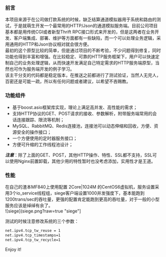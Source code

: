 ### 前言   
本项目来源于在公司做打款系统的时候，缺乏结算通道模拟器用于系统和路由的测试，于是就萌生开发一个最常用的HTTP/Json的通道模拟服务端。目前公司项目基本都是用传统CGI或者新型Thrift RPC接口形式来开发的，但是这两者在业务开发、客户端集成、部署、维护等方面都有一些缺陷，而一个可以处理业务逻辑，采用通用的HTTP和Json协议相对就会很方便。   
最初的这个原型比较的简单，但是通过项目的不断考验，不少问题得到修复，同时功能也得到丰富和增强。在比较稳定、可靠的HTTP服务框架下，用户可以快速定制自己的业务处理逻辑，从而快速开发满足自己特定需求的HTTP服务端原型，当然也可作为服务端开发的例子学习。   
该主干分支的代码都是稳定版本，在推送之前都进行了测试验证，当然人无完人，百密还是可能一疏，所以有任何问题或者建议，以希望不吝赐教。   

### 功能组件   
- 基于boost.asio框架库实现，理论上满足高并发、高性能的需求；   
- 支持HTTP协议的GET、POST请求的接收、参数解析，附带服务端常用的会话连接跟踪、限流等机制；   
- MySQL、RabbitMQ、Redis连接池，连接池可以动态伸缩和回收，方便、资源安全的操作接口；   
- 一个方便使用的定时器服务接口；   
- 方便可升缩的工作线程池设计；   

***注意***：除了上面的GET、POST，其他HTTP操作、特性、SSL都不支持，SSL可以使用Nginx前置卸载，其他少用的特性暂时也没考虑添加，实用性才是王道。   

### 性能   
在自己的渣本MF840上使用配置 2Core|1024M 的CentOS6虚拟机，服务设置采用3个io_service线程组，siege客户端设置1000并发强度下，基本能跑到1200trans/sec的吞吐量，更强的配置肯定能跑到更高的吞吐量，对于一般的小型服务应该是绰绰有余了。   
![siege](siege.png?raw=true "siege"]

测试的时候注意修改系统的三个参数：   
```bash
net.ipv4.tcp_tw_reuse = 1
net.ipv4.tcp_timestamps=1
net.ipv4.tcp_tw_recycle=1
```

Enjoy it!   
